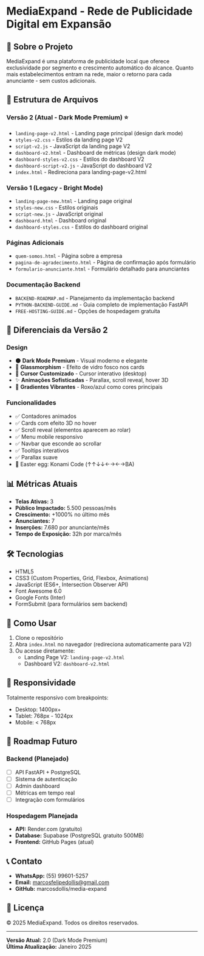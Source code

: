 # MediaExpand - Rede de Publicidade Digital em Expansão

## 🚀 Sobre o Projeto

MediaExpand é uma plataforma de publicidade local que oferece exclusividade por segmento e crescimento automático do alcance. Quanto mais estabelecimentos entram na rede, maior o retorno para cada anunciante - sem custos adicionais.

## 📁 Estrutura de Arquivos

### **Versão 2 (Atual - Dark Mode Premium)** ⭐
- `landing-page-v2.html` - Landing page principal (design dark mode)
- `styles-v2.css` - Estilos da landing page V2
- `script-v2.js` - JavaScript da landing page V2
- `dashboard-v2.html` - Dashboard de métricas (design dark mode)
- `dashboard-styles-v2.css` - Estilos do dashboard V2
- `dashboard-script-v2.js` - JavaScript do dashboard V2
- `index.html` - Redireciona para landing-page-v2.html

### **Versão 1 (Legacy - Bright Mode)**
- `landing-page-new.html` - Landing page original
- `styles-new.css` - Estilos originais
- `script-new.js` - JavaScript original
- `dashboard.html` - Dashboard original
- `dashboard-styles.css` - Estilos do dashboard original

### **Páginas Adicionais**
- `quem-somos.html` - Página sobre a empresa
- `pagina-de-agradecimento.html` - Página de confirmação após formulário
- `formulario-anunciante.html` - Formulário detalhado para anunciantes

### **Documentação Backend**
- `BACKEND-ROADMAP.md` - Planejamento da implementação backend
- `PYTHON-BACKEND-GUIDE.md` - Guia completo de implementação FastAPI
- `FREE-HOSTING-GUIDE.md` - Opções de hospedagem gratuita

## 🎨 Diferenciais da Versão 2

### Design
- 🌑 **Dark Mode Premium** - Visual moderno e elegante
- 💎 **Glassmorphism** - Efeito de vidro fosco nos cards
- 🎯 **Cursor Customizado** - Cursor interativo (desktop)
- ✨ **Animações Sofisticadas** - Parallax, scroll reveal, hover 3D
- 🎨 **Gradientes Vibrantes** - Roxo/azul como cores principais

### Funcionalidades
- ✅ Contadores animados
- ✅ Cards com efeito 3D no hover
- ✅ Scroll reveal (elementos aparecem ao rolar)
- ✅ Menu mobile responsivo
- ✅ Navbar que esconde ao scrollar
- ✅ Tooltips interativos
- ✅ Parallax suave
- 🎁 Easter egg: Konami Code (↑↑↓↓←→←→BA)

## 📊 Métricas Atuais

- **Telas Ativas:** 3
- **Público Impactado:** 5.500 pessoas/mês
- **Crescimento:** +1000% no último mês
- **Anunciantes:** 7
- **Inserções:** 7.680 por anunciante/mês
- **Tempo de Exposição:** 32h por marca/mês

## 🛠️ Tecnologias

- HTML5
- CSS3 (Custom Properties, Grid, Flexbox, Animations)
- JavaScript (ES6+, Intersection Observer API)
- Font Awesome 6.0
- Google Fonts (Inter)
- FormSubmit (para formulários sem backend)

## 🚀 Como Usar

1. Clone o repositório
2. Abra `index.html` no navegador (redireciona automaticamente para V2)
3. Ou acesse diretamente:
   - Landing Page V2: `landing-page-v2.html`
   - Dashboard V2: `dashboard-v2.html`

## 📱 Responsividade

Totalmente responsivo com breakpoints:
- Desktop: 1400px+
- Tablet: 768px - 1024px
- Mobile: < 768px

## 🎯 Roadmap Futuro

### Backend (Planejado)
- [ ] API FastAPI + PostgreSQL
- [ ] Sistema de autenticação
- [ ] Admin dashboard
- [ ] Métricas em tempo real
- [ ] Integração com formulários

### Hospedagem Planejada
- **API:** Render.com (gratuito)
- **Database:** Supabase (PostgreSQL gratuito 500MB)
- **Frontend:** GitHub Pages (atual)

## 📞 Contato

- **WhatsApp:** (55) 99601-5257
- **Email:** marcosfelipedollis@gmail.com
- **GitHub:** marcosdollis/media-expand

## 📄 Licença

© 2025 MediaExpand. Todos os direitos reservados.

---

**Versão Atual:** 2.0 (Dark Mode Premium)  
**Última Atualização:** Janeiro 2025
